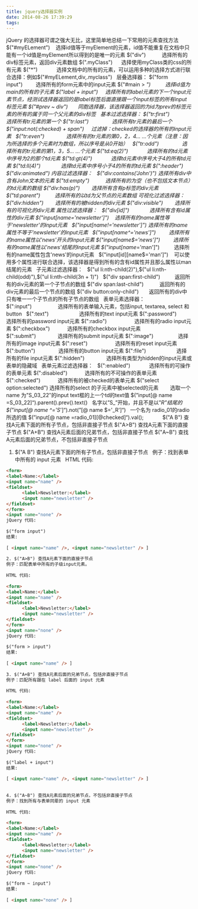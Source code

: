 ```yaml
---
title: jquery选择器实例
date: 2014-08-26 17:39:29
tags:
---
```

jQuery 的选择器可谓之强大无比，这里简单地总结一下常用的元素查找方法 
 
$("#myELement")    选择id值等于myElement的元素，id值不能重复在文档中只能有一个id值是myElement所以得到的是唯一的元素 
$("div")           选择所有的div标签元素，返回div元素数组 
$(".myClass")      选择使用myClass类的css的所有元素 
$("*")             选择文档中的所有的元素，可以运用多种的选择方式进行联合选择：例如$("#myELement,div,.myclass") 
 
层叠选择器： 
$("form input")         选择所有的form元素中的input元素 
$("#main > *")          选择id值为main的所有的子元素 
$("label + input")     选择所有的label元素的下一个input元素节点，经测试选择器返回的是label标签后面直接跟一个input标签的所有input标签元素 
$("#prev ~ div")       同胞选择器，该选择器返回的为id为prev的标签元素的所有的属于同一个父元素的div标签 
 
基本过滤选择器： 
$("tr:first")               选择所有tr元素的第一个 
$("tr:last")                选择所有tr元素的最后一个 
$("input:not(:checked) + span")   
 
过滤掉：checked的选择器的所有的input元素 
 
$("tr:even")               选择所有的tr元素的第0，2，4... ...个元素（注意：因为所选择的多个元素时为数组，所以序号是从0开始） 
 
$("tr:odd")                选择所有的tr元素的第1，3，5... ...个元素 
$("td:eq(2)")             选择所有的td元素中序号为2的那个td元素 
$("td:gt(4)")             选择td元素中序号大于4的所有td元素 
$("td:ll(4)")              选择td元素中序号小于4的所有的td元素 
$(":header") 
$("div:animated") 
内容过滤选择器： 
 
$("div:contains('John')") 选择所有div中含有John文本的元素 
$("td:empty")           选择所有的为空（也不包括文本节点）的td元素的数组 
$("div:has(p)")        选择所有含有p标签的div元素 
$("td:parent")          选择所有的以td为父节点的元素数组 
可视化过滤选择器： 
 
$("div:hidden")        选择所有的被hidden的div元素 
$("div:visible")        选择所有的可视化的div元素 
属性过滤选择器： 
 
$("div[id]")              选择所有含有id属性的div元素 
$("input[name='newsletter']")    选择所有的name属性等于'newsletter'的input元素 
 
$("input[name!='newsletter']") 选择所有的name属性不等于'newsletter'的input元素 
 
$("input[name^='news']")         选择所有的name属性以'news'开头的input元素 
$("input[name$='news']")         选择所有的name属性以'news'结尾的input元素 
$("input[name*='man']")          选择所有的name属性包含'news'的input元素 
 
$("input[id][name$='man']")    可以使用多个属性进行联合选择，该选择器是得到所有的含有id属性并且那么属性以man结尾的元素 
 
子元素过滤选择器： 
 
$("ul li:nth-child(2)"),$("ul li:nth-child(odd)"),$("ul li:nth-child(3n + 1)") 
 
$("div span:first-child")          返回所有的div元素的第一个子节点的数组 
$("div span:last-child")           返回所有的div元素的最后一个节点的数组 
$("div button:only-child")       返回所有的div中只有唯一一个子节点的所有子节点的数组 
 
表单元素选择器： 
 
$(":input")                  选择所有的表单输入元素，包括input, textarea, select 和 button 
 
$(":text")                     选择所有的text input元素 
$(":password")           选择所有的password input元素 
$(":radio")                   选择所有的radio input元素 
$(":checkbox")            选择所有的checkbox input元素 
$(":submit")               选择所有的submit input元素 
$(":image")                 选择所有的image input元素 
$(":reset")                   选择所有的reset input元素 
$(":button")                选择所有的button input元素 
$(":file")                     选择所有的file input元素 
$(":hidden")               选择所有类型为hidden的input元素或表单的隐藏域 
 
表单元素过滤选择器： 
 
$(":enabled")             选择所有的可操作的表单元素 
$(":disabled")            选择所有的不可操作的表单元素 
$(":checked")            选择所有的被checked的表单元素 
$("select option:selected") 选择所有的select 的子元素中被selected的元素 
 
  
 
选取一个 name 为”S_03_22″的input text框的上一个td的text值
$(”input[@ name =S_03_22]“).parent().prev().text() 
 
名字以”S_”开始，并且不是以”_R”结尾的
$(”input[@ name ^='S_']“).not(”[@ name $='_R']“) 
 
一个名为 radio_01的radio所选的值
$(”input[@ name =radio_01][@checked]“).val(); 
 
  
 
  
 
$("A B") 查找A元素下面的所有子节点，包括非直接子节点
$("A>B") 查找A元素下面的直接子节点
$("A+B") 查找A元素后面的兄弟节点，包括非直接子节点
$("A~B") 查找A元素后面的兄弟节点，不包括非直接子节点 
 
1. $("A B") 查找A元素下面的所有子节点，包括非直接子节点 
 
例子：找到表单中所有的 input 元素 
 
HTML 代码: 
``` html
<form>
<label>Name:</label>
<input name="name" />
<fieldset>
      <label>Newsletter:</label>
      <input name="newsletter" />
</fieldset>
</form>
<input name="none" /> 
jQuery 代码: 
 
$("form input") 
结果: 
 
[ <input name="name" />, <input name="newsletter" /> ] 
 
2. $("A>B") 查找A元素下面的直接子节点 
例子：匹配表单中所有的子级input元素。 
 
HTML 代码: 
 
<form>
<label>Name:</label>
<input name="name" />
<fieldset>
      <label>Newsletter:</label>
      <input name="newsletter" />
</fieldset>
</form>
<input name="none" /> 
jQuery 代码: 
 
$("form > input") 
结果: 
 
[ <input name="name" /> ] 
 
3. $("A+B") 查找A元素后面的兄弟节点，包括非直接子节点 
例子：匹配所有跟在 label 后面的 input 元素 
 
HTML 代码: 
 
<form>
<label>Name:</label>
<input name="name" />
<fieldset>
      <label>Newsletter:</label>
      <input name="newsletter" />
</fieldset>
</form>
<input name="none" /> 
jQuery 代码: 
 
$("label + input") 
结果: 
 
[ <input name="name" />, <input name="newsletter" /> ] 
 
 
4. $("A~B") 查找A元素后面的兄弟节点，不包括非直接子节点 
例子：找到所有与表单同辈的 input 元素 
 
HTML 代码: 
 
<form>
<label>Name:</label>
<input name="name" />
<fieldset>
      <label>Newsletter:</label>
      <input name="newsletter" />
</fieldset>
</form>
<input name="none" /> 
jQuery 代码: 
 
$("form ~ input") 
结果: 
 
[ <input name="none" /> ] 
```
